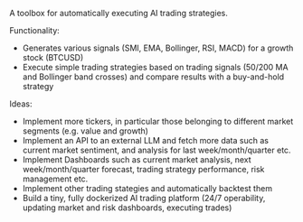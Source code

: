 A toolbox for automatically executing AI trading strategies. 

Functionality: 
- Generates various signals (SMI, EMA, Bollinger, RSI, MACD) for a growth stock (BTCUSD)
- Execute simple trading strategies based on trading signals (50/200 MA and Bollinger band crosses) and compare results with a buy-and-hold strategy

Ideas:
- Implement more tickers, in particular those belonging to different market segments (e.g. value and growth)
- Implement an API to an external LLM and fetch more data such as current market sentiment, and analysis for last week/month/quarter etc.
- Implement Dashboards such as current market analysis, next week/month/quarter forecast, trading strategy performance, risk management etc.
- Implement other trading stategies and automatically backtest them
- Build a tiny, fully dockerized AI trading platform (24/7 operability, updating market and risk dashboards, executing trades)
